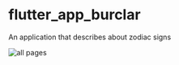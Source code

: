 # flutter_app_burclar
An application that describes about zodiac signs

![all pages](https://user-images.githubusercontent.com/70948122/160931904-d6311405-33ed-4c7d-b567-ef9e04e025e1.jpg)

